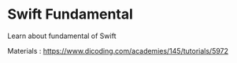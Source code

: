 # Swift Fundamental
Learn about fundamental of Swift

Materials : https://www.dicoding.com/academies/145/tutorials/5972
